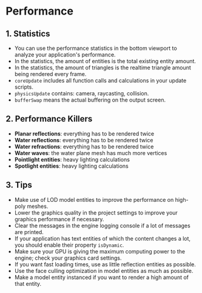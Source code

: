 # Performance

## 1. Statistics

- You can use the performance statistics in the bottom viewport to analyze your application's performance.
- In the statistics, the amount of entities is the total existing entity amount.
- In the statistics, the amount of triangles is the realtime triangle amount being rendered every frame.
- `coreUpdate` includes all function calls and calculations in your update scripts.
- `physicsUpdate` contains: camera, raycasting, collision.
- `bufferSwap` means the actual buffering on the output screen.

## 2. Performance Killers

- **Planar reflections**: everything has to be rendered twice
- **Water reflections**: everything has to be rendered twice
- **Water refractions**: everything has to be rendered twice
- **Water waves**: the water plane mesh has much more vertices
- **Pointlight entities**: heavy lighting calculations
- **Spotlight entities**: heavy lighting calculations

## 3. Tips

- Make use of LOD model entities to improve the performance on high-poly meshes.
- Lower the graphics quality in the project settings to improve your graphics performance if necessary.
- Clear the messages in the engine logging console if a lot of messages are printed.
- If your application has text entities of which the content changes a lot, you should enable their property `isDynamic`.
- Make sure your GPU is giving the maximum computing power to the engine; check your graphics card settings.
- If you want fast loading times, use as little reflection entities as possible.
- Use the face culling optimization in model entities as much as possible.
- Make a model entity instanced if you want to render a high amount of that entity.
